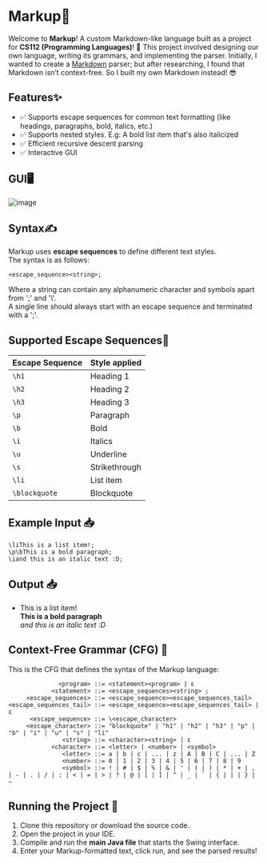 # Markup📝

Welcome to **Markup**! A custom Markdown-like language built as a project for **CS112 (Programming Languages)**! 🚀 This project involved designing our own language, writing its grammars, and implementing the parser. Initially, I wanted to create a [Markdown](https://markdownlivepreview.com/) parser; but after researching, I found that Markdown isn’t context-free. So I built my own Markdown instead! 😎

## Features✨

-   ✅ Supports escape sequences for common text formatting (like headings, paragraphs, bold, italics, etc.)
-   ✅ Supports nested styles. E.g: A bold list item that's also italicized
-   ✅ Efficient recursive descent parsing
-   ✅ Interactive GUI

## GUI🖥️

![image](https://github.com/user-attachments/assets/7c1e1e18-7cff-420c-9f36-19836dbe77aa)

## Syntax✍

Markup uses **escape sequences** to define different text styles.\
The syntax is as follows:

```
<escape_sequence><string>;
```

Where a string can contain any alphanumeric character and symbols apart from ';' and '\\'.\
A single line should always start with an escape sequence and terminated with a ';'.

## Supported Escape Sequences🔹

| Escape Sequence | Style applied |
| --------------- | ------------- |
| `\h1`           | Heading 1     |
| `\h2`           | Heading 2     |
| `\h3`           | Heading 3     |
| `\p`            | Paragraph     |
| `\b`            | Bold          |
| `\i`            | Italics       |
| `\u`            | Underline     |
| `\s`            | Strikethrough |
| `\li`           | List item     |
| `\blockquote`   | Blockquote    |

## Example Input 📥

```
\liThis is a list item!;
\p\bThis is a bold paragraph;
\iand this is an italic text :D;
```

## Output 📥

-   This is a list item!\
    **This is a bold paragraph**\
    _and this is an italic text :D_

## Context-Free Grammar (CFG) 📜

This is the CFG that defines the syntax of the Markup language:

```
              <program> ::= <statement><program> | ε
            <statement> ::= <escape_sequences><string> ;
     <escape_sequences> ::= <escape_sequence><escape_sequences_tail>
<escape_sequences_tail> ::= <escape_sequence><escape_sequences_tail> | ε
      <escape_sequence> ::= \<escape_character>
     <escape_character> ::= "blockquote" | "h1" | "h2" | "h3" | "p" | "b" | "i" | "u" | "s" | "li"
               <string> ::= <character><string> | ε
            <character> ::= <letter> | <number> | <symbol>
               <letter> ::= a | b | c | ... | z | A | B | C | ... | Z
               <number> ::= 0 | 1 | 2 | 3 | 4 | 5 | 6 | 7 | 8 | 9
               <symbol> ::= ! | # | $ | % | & | ' | ( | ) | * | + | , | - | . | / | : | < | = | > | ? | @ | [ | ] | ^ | _ | ` | { | | | } | ~
```

## Running the Project 🚀

1. Clone this repository or download the source code.
2. Open the project in your IDE.
3. Compile and run the **main Java file** that starts the Swing interface.
4. Enter your Markup-formatted text, click run, and see the parsed results!
